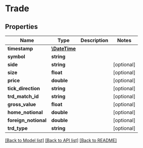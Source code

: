 # Trade

## Properties
Name | Type | Description | Notes
------------ | ------------- | ------------- | -------------
**timestamp** | [**\DateTime**](\DateTime.md) |  | 
**symbol** | **string** |  | 
**side** | **string** |  | [optional] 
**size** | **float** |  | [optional] 
**price** | **double** |  | [optional] 
**tick_direction** | **string** |  | [optional] 
**trd_match_id** | **string** |  | [optional] 
**gross_value** | **float** |  | [optional] 
**home_notional** | **double** |  | [optional] 
**foreign_notional** | **double** |  | [optional] 
**trd_type** | **string** |  | [optional] 

[[Back to Model list]](../README.md#documentation-for-models) [[Back to API list]](../README.md#documentation-for-api-endpoints) [[Back to README]](../README.md)


